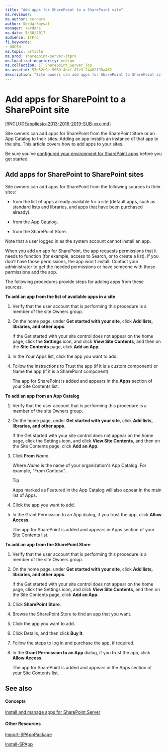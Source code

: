 ```yaml
---
title: "Add apps for SharePoint to a SharePoint site"
ms.reviewer: 
ms.author: serdars
author: SerdarSoysal
manager: serdars
ms.date: 5/30/2017
audience: ITPro
f1.keywords:
- NOCSH
ms.topic: article
ms.prod: sharepoint-server-itpro
ms.localizationpriority: medium
ms.collection: IT_Sharepoint_Server_Top
ms.assetid: 57d52c9e-5069-4bcf-87e3-24482198a462
description: "Site owners can add apps for SharePoint to SharePoint sites so that they and other users of the site can use the app."
---
```


# Add apps for SharePoint to a SharePoint site

[!INCLUDE[appliesto-2013-2016-2019-SUB-xxx-md](../includes/appliesto-2013-2016-2019-SUB-xxx-md.md)] 
  
Site owners can add apps for SharePoint from the SharePoint Store or an App Catalog to their sites. Adding an app installs an instance of that app to the site. This article covers how to add apps to your sites.
  
Be sure you've [configured your environment for SharePoint apps](configure-an-environment-for-apps-for-sharepoint.md) before you get started. 
  
## Add apps for SharePoint to SharePoint sites

Site owners can add apps for SharePoint from the following sources to their sites:
  
- from the list of apps already available for a site (default apps, such as standard lists and libraries, and apps that have been purchased already).
    
- from the App Catalog.
    
- from the SharePoint Store.
    
Note that a user logged in as the system account cannot install an app.
  
When you add an app for SharePoint, the app requests permissions that it needs to function (for example, access to Search, or to create a list). If you don't have those permissions, the app won't install. Contact your administrator to get the needed permissions or have someone with those permissions add the app.
  
The following procedures provide steps for adding apps from these sources.
  
 **To add an app from the list of available apps in a site**
  
1. Verify that the user account that is performing this procedure is a member of the site Owners group.
    
2. On the home page, under **Get started with your site**, click **Add lists, libraries, and other apps.**
    
    If the Get started with your site control does not appear on the home page, click the **Settings** icon, and click **View Site Contents**, and then on the **Site Contents** page, click **Add an App**.
    
3. In the Your Apps list, click the app you want to add.
    
4. Follow the instructions to Trust the app (if it is a custom component) or Name the app (if it is a SharePoint component).
    
    The app for SharePoint is added and appears in the **Apps** section of your Site Contents list. 
    
 **To add an app from an App Catalog**
  
1. Verify that the user account that is performing this procedure is a member of the site Owners group.
    
2. On the home page, under **Get started with your site**, click **Add lists, libraries, and other apps.**
    
    If the Get started with your site control does not appear on the home page, click the Settings icon, and click **View Site Contents**, and then on the Site Contents page, click **Add an App**.
    
3. Click **From** _Name_.
    
    Where _Name_ is the name of your organization's App Catalog. For example, "From Contoso". 
    
    > [!TIP]
    > Apps marked as Featured in the App Catalog will also appear in the main list of Apps. 
  
4. Click the app you want to add.
    
5. In the Grant Permission to an App dialog, if you trust the app, click **Allow Access**.
    
    The app for SharePoint is added and appears in Apps section of your Site Contents list.
    
 **To add an app from the SharePoint Store**
  
1. Verify that the user account that is performing this procedure is a member of the site Owners group.
    
2. On the home page, under **Get started with your site**, click **Add lists, libraries, and other apps.**
    
    If the Get started with your site control does not appear on the home page, click the Settings icon, and click **View Site Contents**, and then on the Site Contents page, click **Add an App**.
    
3. Click **SharePoint Store**.
    
4. Browse the SharePoint Store to find an app that you want.
    
5. Click the app you want to add.
    
6. Click Details, and then click **Buy It**.
    
7. Follow the steps to log in and purchase the app, if required.
    
8. In the **Grant Permission to an App** dialog, if you trust the app, click **Allow Access**.
    
    The app for SharePoint is added and appears in the Apps section of your Site Contents list.
    
## See also

#### Concepts

[Install and manage apps for SharePoint Server](install-and-manage-apps-for-sharepoint-server.md)
#### Other Resources

[Import-SPAppPackage](/powershell/module/sharepoint-server/Import-SPAppPackage?view=sharepoint-ps)
  
[Install-SPApp](/powershell/module/sharepoint-server/Install-SPApp?view=sharepoint-ps)

